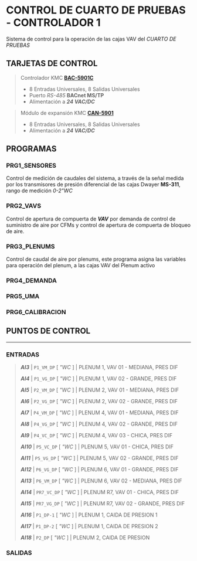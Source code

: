 # CONTROL DE CUARTO DE PRUEBAS - CONTROLADOR 1

Sistema de control para la operación de las cajas VAV del *CUARTO DE PRUEBAS*

## TARJETAS DE CONTROL

> Controlador KMC [**BAC-5901C**](https://www.kmccontrols.com/product/controller-general-purpose-bacnet-aac-clock-mstp/ "Documentación de equipo")
>
> - 8 Entradas Universales, 8 Salidas Universales
> - Puerto *RS-485* **BACnet MS/TP**
> - Alimentación a ***24 VAC/DC***

> Módulo de expansión KMC [**CAN-5901**](https://www.kmccontrols.com/product/expansion-io-module-8-ui-8-uo/ "Documentación de equipo")
>
> - 8 Entradas Universales, 8 Salidas Universales
> - Alimentación a ***24 VAC/DC***

## PROGRAMAS

### PRG1_SENSORES

Control de medición de caudales del sistema, a través de la señal medida por los transmisores de presión diferencial de las cajas Dwayer **MS-311**, rango de medición *0-2"WC*

### PRG2_VAVS

Control de apertura de compuerta de ***VAV*** por demanda de control de suministro de aire por CFMs y control de apertura de compuerta de bloqueo de aire.

### PRG3_PLENUMS

Control de caudal de aire por plenums, este programa asigna las variables para operación del plenum, a las cajas VAV del Plenum activo

### PRG4_DEMANDA

### PRG5_UMA

### PRG6_CALIBRACION

## PUNTOS DE CONTROL

_____

### ENTRADAS

> ***AI3*** | `P1_VM_DP` [ *"WC* ] | PLENUM 1, VAV 01 - MEDIANA, PRES DIF
>
> ***AI4*** | `P1_VG_DP` [ *"WC* ] | PLENUM 1, VAV 02 - GRANDE, PRES DIF
>
> ***AI5*** | `P2_VM_DP` [ *"WC* ] | PLENUM 2, VAV 01 - MEDIANA, PRES DIF
>
> ***AI6*** | `P2_VG_DP` [ *"WC* ] | PLENUM 2, VAV 02 - GRANDE, PRES DIF
>
> ***AI7*** | `P4_VM_DP` [ *"WC* ] | PLENUM 4, VAV 01 - MEDIANA, PRES DIF
>
> ***AI8*** | `P4_VG_DP` [ *"WC* ] | PLENUM 4, VAV 02 - GRANDE, PRES DIF
>
> ***AI9*** | `P4_VC_DP` [ *"WC* ] | PLENUM 4, VAV 03 - CHICA, PRES DIF
>
> ***AI10*** | `P5_VC_DP` [ *"WC* ] | PLENUM 5, VAV 01 - CHICA, PRES DIF
>
> ***AI11*** | `P5_VG_DP` [ *"WC* ] | PLENUM 5, VAV 02 - GRANDE, PRES DIF
>
> ***AI12*** | `P6_VG_DP` [ *"WC* ] | PLENUM 6, VAV 01 - GRANDE, PRES DIF
>
> ***AI13*** | `P6_VM_DP` [ *"WC* ] | PLENUM 6, VAV 02 - MEDIANA, PRES DIF
>
> ***AI14*** | `PR7_VC_DP` [ *"WC* ] | PLENUM R7, VAV 01 - CHICA, PRES DIF
>
> ***AI15*** | `PR7_VG_DP` [ *"WC* ] | PLENUM R7, VAV 02 - GRANDE, PRES DIF
>
> ***AI16*** | `P1_DP-1` [ *"WC* ] | PLENUM 1, CAIDA DE PRESION 1
>
> ***AI17*** | `P1_DP-2` [ *"WC* ] | PLENUM 1, CAIDA DE PRESION 2
>
> ***AI18*** | `P2_DP` [ *"WC* ] | PLENUM 2, CAIDA DE PRESION

### SALIDAS